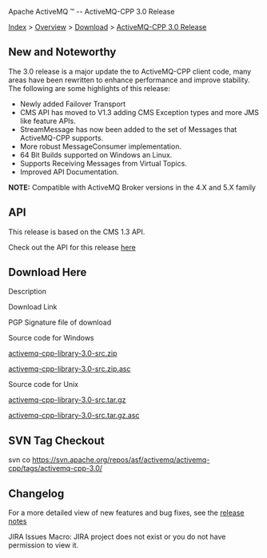 Apache ActiveMQ ™ -- ActiveMQ-CPP 3.0 Release 

[Index](index.html) > [Overview](overview.html) > [Download](download.html) > [ActiveMQ-CPP 3.0 Release](activemq-cpp-30-release.html)

New and Noteworthy
------------------

The 3.0 release is a major update the to ActiveMQ-CPP client code, many areas have been rewritten to enhance performance and improve stability. The following are some highlights of this release:

*   Newly added Failover Transport
*   CMS API has moved to V1.3 adding CMS Exception types and more JMS like feature APIs.
*   StreamMessage has now been added to the set of Messages that ActiveMQ-CPP supports.
*   More robust MessageConsumer implementation.
*   64 Bit Builds supported on Windows an Linux.
*   Supports Receiving Messages from Virtual Topics.
*   Improved API Documentation.

  

**NOTE:** Compatible with ActiveMQ Broker versions in the 4.X and 5.X family

API
---

This release is based on the CMS 1.3 API.

Check out the API for this release [here](http://activemq.apache.org/cms/api_docs/activemqcpp-3.0)

Download Here
-------------

Description

Download Link

PGP Signature file of download

Source code for Windows

[activemq-cpp-library-3.0-src.zip](http://www.apache.org/dyn/closer.cgi/activemq/activemq-cpp/source/activemq-cpp-library-3.0-src.zip)

[activemq-cpp-library-3.0-src.zip.asc](http://www.apache.org/dist/activemq/activemq-cpp/source/activemq-cpp-library-3.0-src.zip.asc)

Source code for Unix

[activemq-cpp-library-3.0-src.tar.gz](http://www.apache.org/dyn/closer.cgi/activemq/activemq-cpp/source/activemq-cpp-library-3.0-src.tar.gz)

[activemq-cpp-library-3.0-src.tar.gz.asc](http://www.apache.org/dist/activemq/activemq-cpp/source/activemq-cpp-library-3.0-src.tar.gz.asc)

SVN Tag Checkout
----------------

svn co https://svn.apache.org/repos/asf/activemq/activemq-cpp/tags/activemq-cpp-3.0/

Changelog
---------

For a more detailed view of new features and bug fixes, see the [release notes](http://issues.apache.org/activemq/secure/ReleaseNote.jspa?projectId=11000&styleName=Html&version=11998)  

JIRA Issues Macro: JIRA project does not exist or you do not have permission to view it.

 


